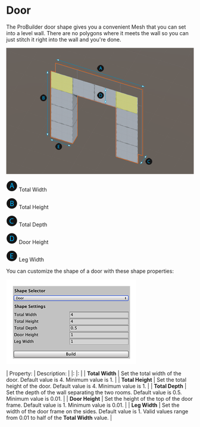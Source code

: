 # Door
The ProBuilder door shape gives you a convenient Mesh that you can set into a level wall. There are no polygons where it meets the wall so you can just stitch it right into the wall and you're done.

![Door shape](images/shape-tool_door.png)

![A](images/LetterCircle_A.png) Total Width

![B](images/LetterCircle_B.png) Total Height

![C](images/LetterCircle_C.png) Total Depth

![D](images/LetterCircle_D.png) Door Height

![E](images/LetterCircle_E.png) Leg Width

You can customize the shape of a door with these shape properties:

![Door shape properties](images/shape-tool_door-props.png)


| Property: | Description: |
|: |: |
| __Total Width__ | Set the total width of the door. Default value is 4. Minimum value is 1. |
| __Total Height__ | Set the total height of the door. Default value is 4. Minimum value is 1. |
| __Total Depth__ | Set the depth of the wall separating the two rooms. Default value is 0.5. Minimum value is 0.01. |
| __Door Height__ | Set the height of the top of the door frame. Default value is 1. Minimum value is 0.01. |
| __Leg Width__ | Set the width of the door frame on the sides. Default value is 1. Valid values range from 0.01 to half of the __Total Width__ value. |
